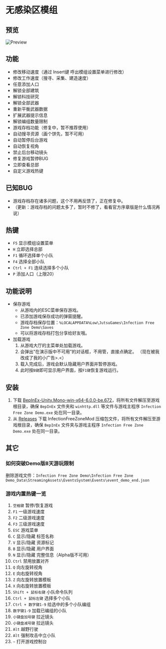 # 无感染区模组

## 预览

![Preview](https://gitee.com/floss/InfectionFreeZoneMod/raw/main/Preview.png)

## 功能

* 修改移动速度（通过 Insert键 呼出模组设置菜单进行修改）
* 修改工作速度（搜寻、采集、建造速度）
* 任意添加人口
* 解锁全部建筑
* 解锁科技研究
* 解锁全部武器
* 重新平衡武器数据
* 扩展武器提示信息
* 解锁编组数量限制
* 游戏存档功能（修复中，暂不推荐使用）
* 自动搜寻资源（画个饼先，暂不可用）
* 自动暂停后台游戏
* 自动恢复视角
* 禁止后台移动镜头
* 修复游戏暂停BUG
* 立即查看总部
* 自定义游戏热键

## 已知BUG

* 游戏存档存在诸多问题，这个不用再反馈了，正在修复中。
* （更新：游戏存档的问题太多了，暂时不修了，看看官方序章版是什么情况再说）

## 热键

* `F5` 显示模组设置菜单
* `H` 立即选择总部
* `F1` 循环选择单个小队
* `F4` 选择全部小队
* `Ctrl + F1` 连续选择多个小队
* `P` 添加人口（上限20）

## 功能说明

* 保存游戏
  * 从游戏内的ESC菜单保存游戏。
  * 已添加游戏保存成功的弹窗提醒。
  * 游戏存档保存位置：`%LOCALAPPDATA%Low\JutsuGames\Infection Free Zone Demo\Saves`
  * 可以将游戏存档打包分享给好友哦。
* 加载游戏
  1. 从游戏大厅的主菜单处加载游戏。
  2. 会弹出“在演示版中不可用”的对话框，不用管，直接点确定。
    （现在被我改成了我的小广告>.<）
  3. 载入完成后，游戏会默认隐藏用户界面并暂停游戏。
  4. 此时按`B键`即可显示用户界面，按`F1键`恢复游戏运行。

## 安装

1. 下载 [BepInEx-Unity.Mono-win-x64-6.0.0-be.672](https://builds.bepinex.dev/projects/bepinex_be/672/BepInEx-Unity.Mono-win-x64-6.0.0-be.672%2B472e950.zip)，将所有文件解压至游戏根目录，确保 `BepInEx` 文件夹和 `winhttp.dll` 等文件与游戏主程序 `Infection Free Zone Demo.exe` 处在同一目录。
2. 从 [Releases](https://gitee.com/floss/InfectionFreeZoneMod/releases/latest) 下载 InfectionFreeZoneMod 压缩包文件，将所有文件解压至游戏根目录，确保 `BepInEx` 文件夹与游戏主程序 `Infection Free Zone Demo.exe` 处在同一目录。

## 其它

### 如何突破Demo版8天游玩限制

删除游戏文件：`Infection Free Zone Demo\Infection Free Zone Demo_Data\StreamingAssets\EventsSystem\Events\event_demo_end.json`

### 游戏内置热键一览

1. `空格键` 暂停/恢复游戏
2. `F1` 一级游戏速度
3. `F2` 二级游戏速度
4. `F3` 三级游戏速度
5. `ESC` 游戏菜单
6. `C` 显示/隐藏 标签名称
7. `V` 显示/隐藏 资源标记
8. `B` 显示/隐藏 用户界面
9. `N` 显示/隐藏 完整信息（Alpha版不可用）
10. `Ctrl` 禁用放置对齐
11. `Q` 向左旋转视角
12. `E` 向右旋转视角
13. `Z` 向左旋转放置模板
14. `X` 向右旋转放置模板
15. `Shift + 鼠标右键` 小队命令队列
16. `Ctrl + 鼠标左键` 选择多个小队
17. `Ctrl + 数字键1-9` 给选中的多个小队编组
18. `数字键1-9` 加载已编组的小队
19. `小键盘加号键` 拉近镜头
20. `小键盘减号键` 拉远镜头
21. `Alt` 越野行驶
22. `Alt` 强制攻击中立小队
23. `~` 打开游戏控制台
